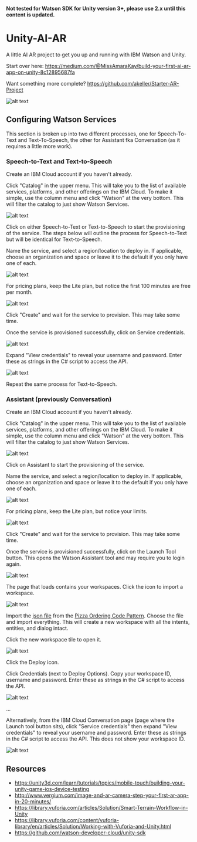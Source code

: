 **Not tested for Watson SDK for Unity version 3+, please use 2.x until this content is updated.**

# Unity-AI-AR
A little AI AR project to get you up and running with IBM Watson and Unity.

Start over here: https://medium.com/@MissAmaraKay/build-your-first-ai-ar-app-on-unity-8c12895687fa

Want something more complete? https://github.com/akeller/Starter-AR-Project

![alt text][shespizza]

## Configuring Watson Services
This section is broken up into two different processes, one for Speech-To-Text and Text-To-Speech, the other for Assistant fka Conversation (as it requires a little more work).

### Speech-to-Text and Text-to-Speech
Create an IBM Cloud account if you haven't already.

Click "Catalog" in the upper menu. This will take you to the list of available services, platforms, and other offerings on the IBM Cloud. To make it simple, use the column menu and click "Watson" at the very bottom. This will filter the catalog to just show Watson Services.

![alt text][WatsonCatalogOfferings]

Click on either Speech-to-Text or Text-to-Speech to start the provisioning of the service. The steps below will outline the process for Speech-to-Text but will be identical for Text-to-Speech.

Name the service, and select a region/location to deploy in. If applicable, choose an organization and space or leave it to the default if you only have one of each.

![alt text][stt-top]

For pricing plans, keep the Lite plan, but notice the first 100 minutes are free per month.

![alt text][stt-bottom]

Click "Create" and wait for the service to provision. This may take some time.

Once the service is provisioned successfully, click on Service credentials.

![alt text][stt-manage]

Expand "View credentials" to reveal your username and password. Enter these as strings in the C# script to access the API.

![alt text][stt-service-credentials]

Repeat the same process for Text-to-Speech.

### Assistant (previously Conversation)
Create an IBM Cloud account if you haven't already.

Click "Catalog" in the upper menu. This will take you to the list of available services, platforms, and other offerings on the IBM Cloud. To make it simple, use the column menu and click "Watson" at the very bottom. This will filter the catalog to just show Watson Services.

![alt text][WatsonCatalogOfferings]

Click on Assistant to start the provisioning of the service.

Name the service, and select a region/location to deploy in. If applicable, choose an organization and space or leave it to the default if you only have one of each.

![alt text][conversation-top]

For pricing plans, keep the Lite plan, but notice your limits.

![alt text][conversation-bottom]

Click "Create" and wait for the service to provision. This may take some time.

Once the service is provisioned successfully, click on the Launch Tool button. This opens the Watson Assistant tool and may require you to login again.

![alt text][conversation-manage]

The page that loads contains your workspaces. Click the icon to import a workspace.

![alt text][workspaces]

Import the [json file](https://github.com/IBM/watson-conversation-slots-intro/blob/master/data/watson-pizzeria.json) from the [Pizza Ordering Code Pattern](https://developer.ibm.com/code/patterns/assemble-a-pizza-ordering-chatbot-dialog/). Choose the file and import everything. This will create a new workspace with all the intents, entities, and dialog intact.

Click the new workspace tile to open it.

![alt text][Workspace-dashboard]

Click the Deploy icon.

Click Credentials (next to Deploy Options). Copy your workspace ID, username and password. Enter these as strings in the C# script to access the API.

![alt text][credentials]

...

Alternatively, from the IBM Cloud Conversation page (page where the Launch tool button sits), click "Service credentials" then expand "View credentials" to reveal your username and password. Enter these as strings in the C# script to access the API. This does not show your workspace ID.

![alt text][conversation-service-credentials]




## Resources
* https://unity3d.com/learn/tutorials/topics/mobile-touch/building-your-unity-game-ios-device-testing
* http://www.vergium.com/image-and-ar-camera-step-your-first-ar-app-in-20-minutes/
* https://library.vuforia.com/articles/Solution/Smart-Terrain-Workflow-in-Unity
* https://library.vuforia.com/content/vuforia-library/en/articles/Solution/Working-with-Vuforia-and-Unity.html
* https://github.com/watson-developer-cloud/unity-sdk

[WatsonCatalogOfferings]: ./images/WatsonCatalogOfferings.png "alt text"
[stt-top]: ./images/stt-top-provision.png "alt text"
[stt-bottom]: ./images/stt-bottom-provision.png "alt text"
[shespizza]: ./images/shespizza.png "alt text"
[stt-manage]: ./images/stt-manage.png "alt text"
[stt-service-credentials]: ./images/stt-service-credentials.png "alt text"
[conversation-top]: ./images/conversation-top.png "alt text"
[conversation-bottom]: ./images/conversation-bottom.png "alt text"
[conversation-manage]: ./images/conversation-manage.png "alt text"
[conversation-service-credentials]: ./images/conversation-top.png "alt text"
[workspaces]: ./images/workspaces.png "alt text"
[Workspace-dashboard]: ./images/Workspace-dashboard.png "alt text"
[credentials]: ./images/credentials.png "alt text"
